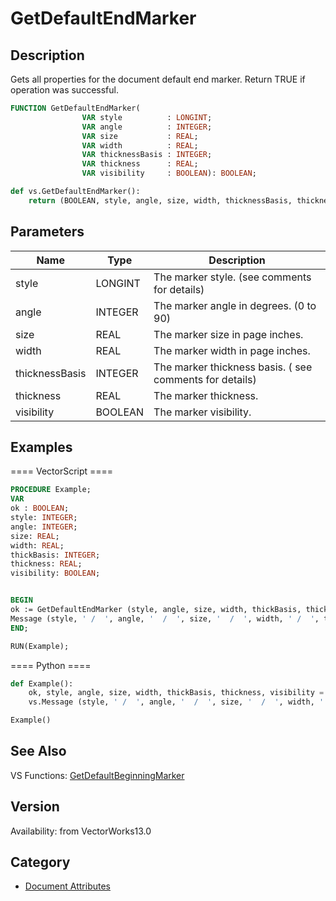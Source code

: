 # GetDefaultEndMarker

## Description
Gets all properties for the document default end marker. Return TRUE if operation was successful.

```pascal
FUNCTION GetDefaultEndMarker(
				VAR style          : LONGINT;
				VAR angle          : INTEGER;
				VAR size           : REAL;
				VAR width          : REAL;
				VAR thicknessBasis : INTEGER;
				VAR thickness      : REAL;
				VAR visibility     : BOOLEAN): BOOLEAN;
```

```python
def vs.GetDefaultEndMarker():
    return (BOOLEAN, style, angle, size, width, thicknessBasis, thickness, visibility)
```

## Parameters
|Name|Type|Description|
|---|---|---|
|style|LONGINT|The marker style. (see comments for details)|
|angle|INTEGER|The marker angle in degrees. (0 to 90)|
|size|REAL|The marker size in page inches.|
|width|REAL|The marker width in page inches.|
|thicknessBasis|INTEGER|The marker thickness basis. ( see comments for details)|
|thickness|REAL|The marker thickness.|
|visibility|BOOLEAN|The marker visibility.|

## Examples
==== VectorScript ====
```pascal
PROCEDURE Example;
VAR
ok : BOOLEAN;
style: INTEGER;
angle: INTEGER;
size: REAL;
width: REAL;
thickBasis: INTEGER;
thickness: REAL;
visibility: BOOLEAN;


BEGIN
ok := GetDefaultEndMarker (style, angle, size, width, thickBasis, thickness, visibility);
Message (style, ' /  ', angle, '  /  ', size, '  /  ', width, ' /  ', thickBasis, ' /  ', thickness, ' /  ', visibility);	
END;

RUN(Example);
```
==== Python ====
```python
def Example():
	ok, style, angle, size, width, thickBasis, thickness, visibility = vs.GetDefaultEndMarker ()
	vs.Message (style, ' /  ', angle, '  /  ', size, '  /  ', width, ' /  ', thickBasis, ' /  ', thickness, ' /  ', visibility)

Example()
```

## See Also
VS Functions:
[GetDefaultBeginningMarker](GetDefaultBeginningMarker.md)

## Version
Availability: from VectorWorks13.0

## Category
* [Document Attributes](../Categories/Document%20Attributes.md)
